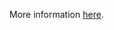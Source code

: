 More information [here](https://docs.bridgecrew.io/docs/ensure-azure-redis-cache-uses-the-latest-version-of-tls-encryption).
